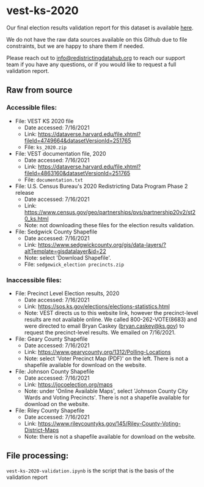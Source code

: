 # vest-ks-2020

Our final election results validation report for this dataset is available [here](https://redistrictingdatahub.org/dataset/vest-2020-kansas-precinct-and-election-results/).

We do not have the raw data sources available on this Github due to file constraints, but we are happy to share them if needed. 

Please reach out to info@redistrictingdatahub.org to reach our support team if you have any questions, or if you would like to request a full validation report. 

## Raw from source

### Accessible files:

- File: VEST KS 2020 file
   - Date accessed: 7/16/2021
   - Link: https://dataverse.harvard.edu/file.xhtml?fileId=4749664&datasetVersionId=251765
   - File: `ks_2020.zip`
- File: VEST documentation file, 2020
   - Date accessed: 7/16/2021
   - Link: https://dataverse.harvard.edu/file.xhtml?fileId=4863160&datasetVersionId=251765
   - File: `documentation.txt`
- File: U.S. Census Bureau's 2020 Redistricting Data Program Phase 2 release
  - Date accessed: 7/16/2021
  - Link: https://www.census.gov/geo/partnerships/pvs/partnership20v2/st20_ks.html
  - Note: not downloading these files for the election results validation. 
- File: Sedgwick County Shapefile
  - Date accessed: 7/16/2021
  - Link: https://www.sedgwickcounty.org/gis/data-layers/?altTemplate=gisdatalayer&id=22
  - Note: select 'Download Shapefile'. 
  - File: `sedgewick_election precincts.zip`


### Inaccessible files:
- File: Precinct Level Election results, 2020
  - Date accessed: 7/16/2021
  - Link: https://sos.ks.gov/elections/elections-statistics.html
  - Note: VEST directs us to this website link, however the precinct-level results are not available online. We called 800-262-VOTE(8683) and were directed to email Bryan Caskey (bryan.caskey@ks.gov) to request the precinct-level results. We emailed on 7/16/2021. 
- File: Geary County Shapefile
  - Date accessed: 7/16/2021
  - Link: https://www.gearycounty.org/1312/Polling-Locations
  - Note: select 'Voter Precinct Map (PDF)' on the left. There is not a shapefile available for download on the website. 
- File: Johnson County Shapefile
  - Date accessed: 7/16/2021
  - Link: https://jocoelection.org/maps
  - Note: under 'Online Available Maps', select 'Johnson County City Wards and Voting Precincts'. There is not a shapefile available for download on the website. 
- File: Riley County Shapefile
  - Date accessed: 7/16/2021
  - Link: https://www.rileycountyks.gov/145/Riley-County-Voting-District-Maps
  - Note: there is not a shapefile available for download on the website. 


## File processing:

`vest-ks-2020-validation.ipynb` is the script that is the basis of the validation report
